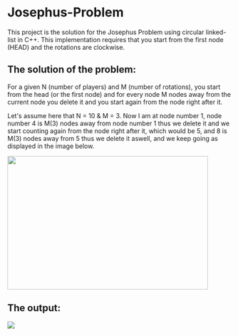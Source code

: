 # Josephus-Problem

This project is the solution for the Josephus Problem using circular linked-list in C++. This implementation requires that you start from the first node (HEAD) and the rotations are clockwise.

## The solution of the problem:
For a given N (number of players) and M (number of rotations), you start from the head (or the first node) and for every node M nodes away from the current node you delete it and you start again from the node right after it.

Let's assume here that N = 10 & M = 3. Now I am at node number 1, node number 4 is M(3) nodes away from node number 1 thus we delete it and we start counting again from the node right after it, which would be 5, and 8 is M(3) nodes away from 5 thus we delete it aswell, and we keep going as displayed in the image below.

<img src="https://imgtr.ee/images/2023/05/02/JfGvJ.png" height=300px width=450px></img>

## The output:

<img src="https://imgtr.ee/images/2023/05/02/JfqZc.png"></img>
